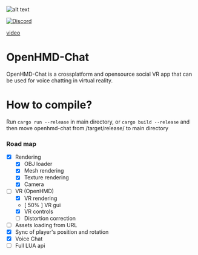 ![alt text](https://i.imgur.com/ysLn2Gn.png)

<a href="https://discord.gg/FY3naJ3"><img src="https://img.shields.io/badge/Chat-Discord-blue.svg" alt="Discord"/></a>

<a href="https://www.youtube.com/watch?v=GxrDkl84yh0">video</a>

# OpenHMD-Chat
OpenHMD-Chat is a crossplatform and opensource social VR app that can be used for voice chatting in virtual reality.

# How to compile?
Run `cargo run --release` in main directory, or `cargo build --release` and then move openhmd-chat from /target/release/ to main directory


### Road map
- [x] Rendering
  - [x] OBJ loader
  - [x] Mesh rendering
  - [x] Texture rendering
  - [x] Camera
- [ ] VR (OpenHMD)
  - [x] VR rendering
  - [ 50% ] VR gui
  - [x] VR controls
  - [ ] Distortion correction
- [ ] Assets loading from URL
- [x] Sync of player's position and rotation
- [x] Voice Chat
- [ ] Full LUA api

